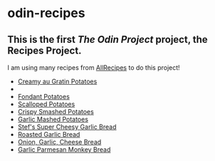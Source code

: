 # odin-recipes

## This is the first <i>The Odin Project</i> project, the <b>Recipes</b> Project.

I am using many recipes from <a href="allrecipes.com">AllRecipes</a> to do this project!

<ul>
    <li><a href="https://www.allrecipes.com/recipe/15925/creamy-au-gratin-potatoes/">Creamy au Gratin Potatoes</a></li>
    <li><a href="https://www.allrecipes.com/recipe/214025/scalloped-pineapple-souffle/"></a></li>
    <li><a href="https://www.allrecipes.com/recipe/233295/fondant-potatoes/">Fondant Potatoes</a></li>
    <li><a href="https://www.allrecipes.com/recipe/240290/moms-scalloped-potatoes/">Scalloped Potatoes</a></li>
    <li><a href="https://www.allrecipes.com/recipe/213492/smashed-potatoes/">Crispy Smashed Potatoes</a></li>
    <li><a href="https://www.allrecipes.com/recipe/18290/garlic-mashed-potatoes/">Garlic Mashed Potatoes</a></li>
    <li><a href="https://www.allrecipes.com/recipe/83537/stefs-super-cheesy-garlic-bread/">Stef's Super Cheesy Garlic Bread</a></li>
    <li><a href="https://www.allrecipes.com/recipe/75133/roasted-garlic-bread/">Roasted Garlic Bread</a></li>
    <li><a href="https://www.allrecipes.com/recipe/7082/onion-garlic-cheese-bread/">Onion, Garlic, Cheese Bread</a></li>
    <li><a href="https://www.allrecipes.com/recipe/54705/garlic-parmesan-monkey-bread/">Garlic Parmesan Monkey Bread</a></li>
</ul>
